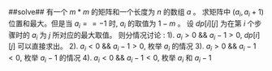 ﻿##solve##
有一个 $m * m$ 的矩阵和一个长度为 $n$ 的数组 $a$ 。 求矩阵中 $(a
_i, a_i+1)$  位置和最大。但是当 $a_i == -1$ 时, $a_i$
的取值为 $1 - m$ 。
设 $dp[i][j]$ 为在第 $i$ 个步骤时的 $a_i$ 为 $j$ 所对应的最大取值。
则分情况讨论 :
1). $a_i > 0$ && $a_i - 1 > 0$, $dp[i][j]$ 可以直接求出。
2). $a_i < 0$ && $a_i - 1 > 0$, 枚举 $a_i$ 的情况
3). $a_i > 0$ && $a_i - 1 < 0$, 枚举 $a_i - 1$ 的情况
4). $a_i < 0$ && $a_i - 1 < 0$, 枚举 $a_i$ 和 $a_i - 1$